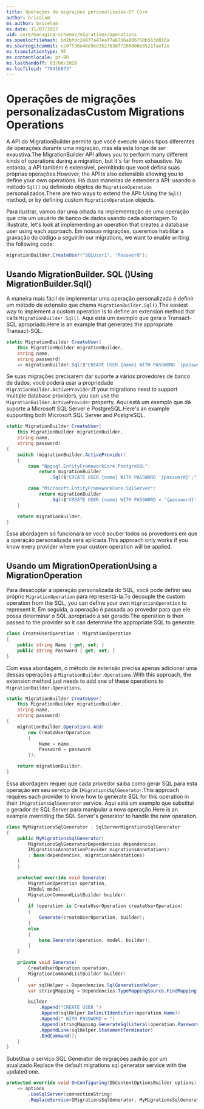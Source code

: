 ```yaml
---
title: Operações de migrações personalizadas-EF Core
author: bricelam
ms.author: bricelam
ms.date: 11/07/2017
uid: core/managing-schemas/migrations/operations
ms.openlocfilehash: bd2bfdc24977a47eaf7a6756a88b758b563d818a
ms.sourcegitcommit: cc0ff36e46e9ed3527638f7208000e8521faef2e
ms.translationtype: MT
ms.contentlocale: pt-BR
ms.lasthandoff: 03/06/2020
ms.locfileid: "78416873"
---
```

# <a name="custom-migrations-operations"></a><span data-ttu-id="708cc-102">Operações de migrações personalizadas</span><span class="sxs-lookup"><span data-stu-id="708cc-102">Custom Migrations Operations</span></span>

<span data-ttu-id="708cc-103">A API do MigrationBuilder permite que você execute vários tipos diferentes de operações durante uma migração, mas ela está longe de ser exaustiva.</span><span class="sxs-lookup"><span data-stu-id="708cc-103">The MigrationBuilder API allows you to perform many different kinds of operations during a migration, but it's far from exhaustive.</span></span> <span data-ttu-id="708cc-104">No entanto, a API também é extensível, permitindo que você defina suas próprias operações.</span><span class="sxs-lookup"><span data-stu-id="708cc-104">However, the API is also extensible allowing you to define your own operations.</span></span> <span data-ttu-id="708cc-105">Há duas maneiras de estender a API: usando o método `Sql()` ou definindo objetos de `MigrationOperation` personalizados.</span><span class="sxs-lookup"><span data-stu-id="708cc-105">There are two ways to extend the API: Using the `Sql()` method, or by defining custom `MigrationOperation` objects.</span></span>

<span data-ttu-id="708cc-106">Para ilustrar, vamos dar uma olhada na implementação de uma operação que cria um usuário de banco de dados usando cada abordagem.</span><span class="sxs-lookup"><span data-stu-id="708cc-106">To illustrate, let's look at implementing an operation that creates a database user using each approach.</span></span> <span data-ttu-id="708cc-107">Em nossas migrações, queremos habilitar a gravação do código a seguir:</span><span class="sxs-lookup"><span data-stu-id="708cc-107">In our migrations, we want to enable writing the following code:</span></span>

``` csharp
migrationBuilder.CreateUser("SQLUser1", "Password");
```

## <a name="using-migrationbuildersql"></a><span data-ttu-id="708cc-108">Usando MigrationBuilder. SQL ()</span><span class="sxs-lookup"><span data-stu-id="708cc-108">Using MigrationBuilder.Sql()</span></span>

<span data-ttu-id="708cc-109">A maneira mais fácil de implementar uma operação personalizada é definir um método de extensão que chama `MigrationBuilder.Sql()`.</span><span class="sxs-lookup"><span data-stu-id="708cc-109">The easiest way to implement a custom operation is to define an extension method that calls `MigrationBuilder.Sql()`.</span></span> <span data-ttu-id="708cc-110">Aqui está um exemplo que gera o Transact-SQL apropriado.</span><span class="sxs-lookup"><span data-stu-id="708cc-110">Here is an example that generates the appropriate Transact-SQL.</span></span>

``` csharp
static MigrationBuilder CreateUser(
    this MigrationBuilder migrationBuilder,
    string name,
    string password)
    => migrationBuilder.Sql($"CREATE USER {name} WITH PASSWORD '{password}';");
```

<span data-ttu-id="708cc-111">Se suas migrações precisarem dar suporte a vários provedores de banco de dados, você poderá usar a propriedade `MigrationBuilder.ActiveProvider`.</span><span class="sxs-lookup"><span data-stu-id="708cc-111">If your migrations need to support multiple database providers, you can use the `MigrationBuilder.ActiveProvider` property.</span></span> <span data-ttu-id="708cc-112">Aqui está um exemplo que dá suporte a Microsoft SQL Server e PostgreSQL.</span><span class="sxs-lookup"><span data-stu-id="708cc-112">Here's an example supporting both Microsoft SQL Server and PostgreSQL.</span></span>

``` csharp
static MigrationBuilder CreateUser(
    this MigrationBuilder migrationBuilder,
    string name,
    string password)
{
    switch (migrationBuilder.ActiveProvider)
    {
        case "Npgsql.EntityFrameworkCore.PostgreSQL":
            return migrationBuilder
                .Sql($"CREATE USER {name} WITH PASSWORD '{password}';");

        case "Microsoft.EntityFrameworkCore.SqlServer":
            return migrationBuilder
                .Sql($"CREATE USER {name} WITH PASSWORD = '{password}';");
    }

    return migrationBuilder;
}
```

<span data-ttu-id="708cc-113">Essa abordagem só funcionará se você souber todos os provedores em que a operação personalizada será aplicada.</span><span class="sxs-lookup"><span data-stu-id="708cc-113">This approach only works if you know every provider where your custom operation will be applied.</span></span>

## <a name="using-a-migrationoperation"></a><span data-ttu-id="708cc-114">Usando um MigrationOperation</span><span class="sxs-lookup"><span data-stu-id="708cc-114">Using a MigrationOperation</span></span>

<span data-ttu-id="708cc-115">Para desacoplar a operação personalizada do SQL, você pode definir seu próprio `MigrationOperation` para representá-la.</span><span class="sxs-lookup"><span data-stu-id="708cc-115">To decouple the custom operation from the SQL, you can define your own `MigrationOperation` to represent it.</span></span> <span data-ttu-id="708cc-116">Em seguida, a operação é passada ao provedor para que ele possa determinar o SQL apropriado a ser gerado.</span><span class="sxs-lookup"><span data-stu-id="708cc-116">The operation is then passed to the provider so it can determine the appropriate SQL to generate.</span></span>

``` csharp
class CreateUserOperation : MigrationOperation
{
    public string Name { get; set; }
    public string Password { get; set; }
}
```

<span data-ttu-id="708cc-117">Com essa abordagem, o método de extensão precisa apenas adicionar uma dessas operações a `MigrationBuilder.Operations`.</span><span class="sxs-lookup"><span data-stu-id="708cc-117">With this approach, the extension method just needs to add one of these operations to `MigrationBuilder.Operations`.</span></span>

``` csharp
static MigrationBuilder CreateUser(
    this MigrationBuilder migrationBuilder,
    string name,
    string password)
{
    migrationBuilder.Operations.Add(
        new CreateUserOperation
        {
            Name = name,
            Password = password
        });

    return migrationBuilder;
}
```

<span data-ttu-id="708cc-118">Essa abordagem requer que cada provedor saiba como gerar SQL para esta operação em seu serviço de `IMigrationsSqlGenerator`.</span><span class="sxs-lookup"><span data-stu-id="708cc-118">This approach requires each provider to know how to generate SQL for this operation in their `IMigrationsSqlGenerator` service.</span></span> <span data-ttu-id="708cc-119">Aqui está um exemplo que substitui o gerador de SQL Server para manipular a nova operação.</span><span class="sxs-lookup"><span data-stu-id="708cc-119">Here is an example overriding the SQL Server's generator to handle the new operation.</span></span>

``` csharp
class MyMigrationsSqlGenerator : SqlServerMigrationsSqlGenerator
{
    public MyMigrationsSqlGenerator(
        MigrationsSqlGeneratorDependencies dependencies,
        IMigrationsAnnotationProvider migrationsAnnotations)
        : base(dependencies, migrationsAnnotations)
    {
    }

    protected override void Generate(
        MigrationOperation operation,
        IModel model,
        MigrationCommandListBuilder builder)
    {
        if (operation is CreateUserOperation createUserOperation)
        {
            Generate(createUserOperation, builder);
        }
        else
        {
            base.Generate(operation, model, builder);
        }
    }

    private void Generate(
        CreateUserOperation operation,
        MigrationCommandListBuilder builder)
    {
        var sqlHelper = Dependencies.SqlGenerationHelper;
        var stringMapping = Dependencies.TypeMappingSource.FindMapping(typeof(string));

        builder
            .Append("CREATE USER ")
            .Append(sqlHelper.DelimitIdentifier(operation.Name))
            .Append(" WITH PASSWORD = ")
            .Append(stringMapping.GenerateSqlLiteral(operation.Password))
            .AppendLine(sqlHelper.StatementTerminator)
            .EndCommand();
    }
}
```

<span data-ttu-id="708cc-120">Substitua o serviço SQL Generator de migrações padrão por um atualizado.</span><span class="sxs-lookup"><span data-stu-id="708cc-120">Replace the default migrations sql generator service with the updated one.</span></span>

``` csharp
protected override void OnConfiguring(DbContextOptionsBuilder options)
    => options
        .UseSqlServer(connectionString)
        .ReplaceService<IMigrationsSqlGenerator, MyMigrationsSqlGenerator>();
```
